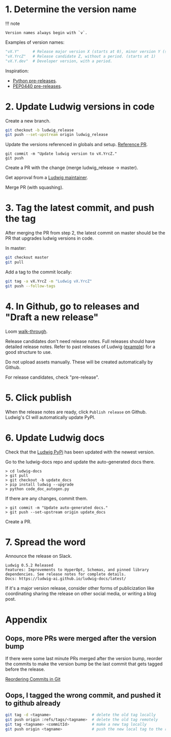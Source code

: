 # 1. Determine the version name

!!! note

    Version names always begin with `v`.

Examples of version names:

```python
"vX.Y"      # Release major version X (starts at 0), minor version Y (starts at 1).
"vX.YrcZ"   # Release candidate Z, without a period. (starts at 1)
"vX.Y.dev"  # Developer version, with a period.
```

Inspiration:

- [Python pre-releases](https://packaging.python.org/en/latest/guides/distributing-packages-using-setuptools/#pre-release-versioning).
- [PEP0440 pre-releases](https://www.python.org/dev/peps/pep-0440/#pre-releases).

# 2. Update Ludwig versions in code

Create a new branch.

```bash
git checkout -b ludwig_release
git push --set-upstream origin ludwig_release
```

Update the versions referenced in globals and setup. [Reference PR](https://github.com/ludwig-ai/ludwig/pull/1723/files).

```
git commit -m "Update ludwig version to vX.YrcZ."
git push
```

Create a PR with the change (merge ludwig_release -> master).

Get approval from a [Ludwig maintainer](https://github.com/orgs/ludwig-ai/teams/ludwig-maintainers).

Merge PR (with squashing).

# 3. Tag the latest commit, and push the tag

After merging the PR from step 2, the latest commit on master should be the PR that upgrades ludwig versions in code.

In master:

```bash
git checkout master
git pull
```

Add a tag to the commit locally:

```bash
git tag -a vX.YrcZ -m "Ludwig vX.YrcZ"
git push --follow-tags
```

# 4. In Github, go to releases and "Draft a new release"

Loom [walk-through](https://www.loom.com/share/78eb7f9134404a80bde9359cfa7af2b7).

Release candidates don't need release notes. Full releases should have detailed release notes. Refer to past releases of
Ludwig ([example](https://github.com/ludwig-ai/ludwig/releases/tag/v0.4.1)) for a good structure to use.

Do not upload assets manually. These will be created automatically by Github.

For release candidates, check "pre-release".

# 5. Click publish

When the release notes are ready, click `Publish release` on Github. Ludwig's CI will automatically update PyPI.

# 6. Update Ludwig docs

Check that the [Ludwig PyPi](https://pypi.org/project/ludwig/) has been updated with the newest version.

Go to the ludwig-docs repo and update the auto-generated docs there.

```
> cd ludwig-docs
> git pull
> git checkout -b update_docs
> pip install ludwig --upgrade
> python code_doc_autogen.py
```

If there are any changes, commit them.

```
> git commit -m "Update auto-generated docs."
> git push --set-upstream origin update_docs
```

 Create a PR.

# 7. Spread the word

Announce the release on Slack.

    Ludwig 0.5.2 Released
    Features: Improvements to HyperOpt, Schemas, and pinned library dependencies. See release notes for complete details.
    Docs: https://ludwig-ai.github.io/ludwig-docs/latest/

If it's a major version release, consider other forms of publicization like
coordinating sharing the release on other social media, or writing a blog post.

# Appendix

## Oops, more PRs were merged after the version bump

If there were some last minute PRs merged after the version bump, reorder the commits to make the version bump be the last commit that gets tagged before the release.

[Reordering Commits in Git](https://www.youtube.com/watch?v=V9KpcGO7nLo)

## Oops, I tagged the wrong commit, and pushed it to github already

```bash
git tag -d <tagname>                  # delete the old tag locally
git push origin :refs/tags/<tagname>  # delete the old tag remotely
git tag <tagname> <commitId>          # make a new tag locally
git push origin <tagname>             # push the new local tag to the remote
```
